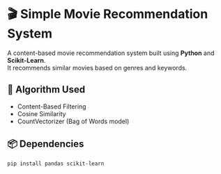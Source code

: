 # 🎬 Simple Movie Recommendation System

A content-based movie recommendation system built using **Python** and **Scikit-Learn**.  
It recommends similar movies based on genres and keywords.

## 🧠 Algorithm Used
- Content-Based Filtering  
- Cosine Similarity  
- CountVectorizer (Bag of Words model)

## 📦 Dependencies
```bash
pip install pandas scikit-learn
